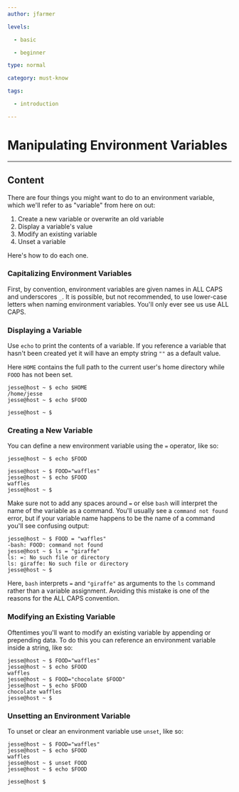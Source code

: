 ```yaml
---
author: jfarmer

levels:

  - basic

  - beginner

type: normal

category: must-know

tags:

  - introduction

---
```


# Manipulating Environment Variables

---
## Content

There are four things you might want to do to an environment variable, which we'll refer to as "variable" from here on out:

1. Create a new variable or overwrite an old variable
2. Display a variable's value
3. Modify an existing variable
4. Unset a variable

Here's how to do each one.

### Capitalizing Environment Variables

First, by convention, environment variables are given names in ALL CAPS and underscores `_`.  It is possible, but not recommended, to use lower-case letters when naming environment variables.  You'll only ever see us use ALL CAPS.

### Displaying a Variable

Use `echo` to print the contents of a variable.  If you reference a variable that hasn't been created yet it will have an empty string `""` as a default value.

Here `HOME` contains the full path to the current user's home directory while `FOOD` has not been set.

```console
jesse@host ~ $ echo $HOME
/home/jesse
jesse@host ~ $ echo $FOOD

jesse@host ~ $
```

### Creating a New Variable

You can define a new environment variable using the `=` operator, like so:

```console
jesse@host ~ $ echo $FOOD

jesse@host ~ $ FOOD="waffles"
jesse@host ~ $ echo $FOOD
waffles
jesse@host ~ $
```

Make sure not to add any spaces around `=` or else `bash` will interpret the name of the variable as a command.  You'll usually see a `command not found` error, but if your variable name happens to be the name of a command you'll see confusing output:

```console
jesse@host ~ $ FOOD = "waffles"
-bash: FOOD: command not found
jesse@host ~ $ ls = "giraffe"
ls: =: No such file or directory
ls: giraffe: No such file or directory
jesse@host ~ $
```

Here, `bash` interprets `=` and `"giraffe"` as arguments to the `ls` command rather than a variable assignment.  Avoiding this mistake is one of the reasons for the ALL CAPS convention.

### Modifying an Existing Variable

Oftentimes you'll want to modify an existing variable by appending or prepending data.  To do this you can reference an environment variable inside a string, like so:

```console
jesse@host ~ $ FOOD="waffles"
jesse@host ~ $ echo $FOOD
waffles
jesse@host ~ $ FOOD="chocolate $FOOD"
jesse@host ~ $ echo $FOOD
chocolate waffles
jesse@host ~ $
```

### Unsetting an Environment Variable

To unset or clear an environment variable use `unset`, like so:

```console
jesse@host ~ $ FOOD="waffles"
jesse@host ~ $ echo $FOOD
waffles
jesse@host ~ $ unset FOOD
jesse@host ~ $ echo $FOOD

jesse@host $
```

